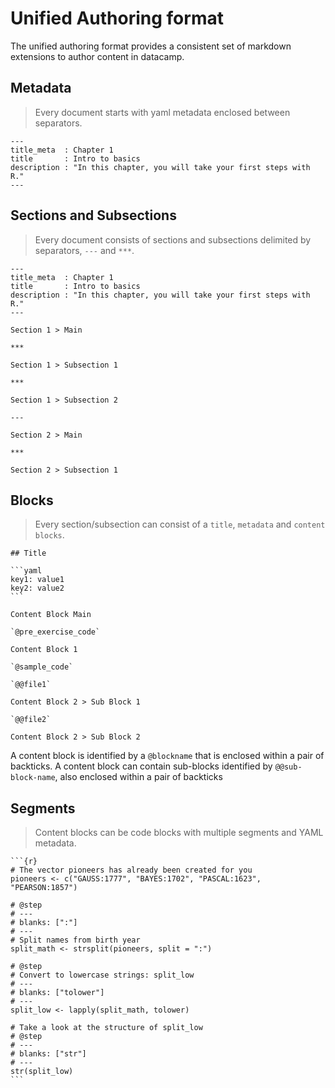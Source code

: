 # Unified Authoring format

The unified authoring format provides a consistent set of markdown extensions to author content in datacamp.

## Metadata

> Every document starts with yaml metadata enclosed between separators.

    --- 
    title_meta  : Chapter 1
    title       : Intro to basics
    description : "In this chapter, you will take your first steps with R."
    ---

## Sections and Subsections

> Every document consists of sections and subsections delimited by separators, `---` and `***`.

    ---
    title_meta  : Chapter 1
    title       : Intro to basics
    description : "In this chapter, you will take your first steps with R."
    ---

    Section 1 > Main

    ***

    Section 1 > Subsection 1

    ***

    Section 1 > Subsection 2

    ---

    Section 2 > Main

    ***

    Section 2 > Subsection 1


## Blocks

> Every section/subsection can consist of a `title`, `metadata` and `content blocks`.

    ## Title

    ```yaml
    key1: value1
    key2: value2
    ```

    Content Block Main

    `@pre_exercise_code`

    Content Block 1

    `@sample_code`

    `@@file1`

    Content Block 2 > Sub Block 1

    `@@file2`

    Content Block 2 > Sub Block 2

A content block is identified by a `@blockname` that is enclosed within a pair of backticks. A content block can contain sub-blocks identified by `@@sub-block-name`, also enclosed within a pair of backticks

## Segments

> Content blocks can be code blocks with multiple segments and YAML metadata.

    ```{r}
    # The vector pioneers has already been created for you
    pioneers <- c("GAUSS:1777", "BAYES:1702", "PASCAL:1623", "PEARSON:1857")

    # @step
    # ---
    # blanks: [":"]
    # ---
    # Split names from birth year
    split_math <- strsplit(pioneers, split = ":")

    # @step
    # Convert to lowercase strings: split_low
    # ---
    # blanks: ["tolower"]
    # ---
    split_low <- lapply(split_math, tolower)

    # Take a look at the structure of split_low
    # @step
    # ---
    # blanks: ["str"]
    # ---
    str(split_low)
    ```